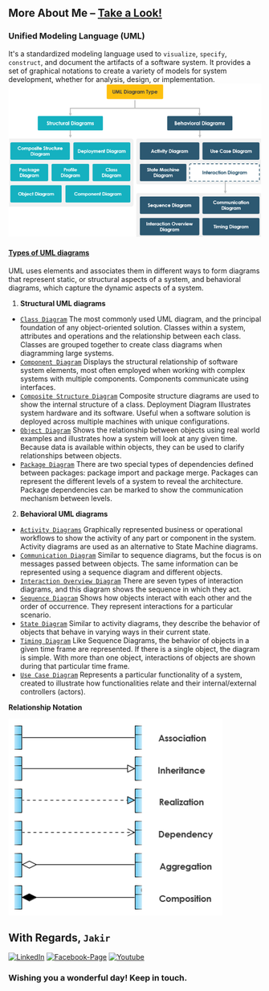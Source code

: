 ## More About Me – [Take a Look!](http://www.mjakaria.me) 

### Unified Modeling Language (UML)
It's a standardized modeling language used to `visualize`, `specify`, `construct`, and document the artifacts of a software system. It provides a set of graphical notations to create a variety of models for system development, whether for analysis, design, or implementation.
![UML Diagram Types](/img/uml-diagram-types.png)

#### [Types of UML diagrams](https://www.lucidchart.com/pages/tutorial/uml)
UML uses elements and associates them in different ways to form diagrams that represent static, or structural aspects of a system, and behavioral diagrams, which capture the dynamic aspects of a system.

1. **Structural UML diagrams**
- [`Class Diagram`](https://www.lucidchart.com/pages/uml-class-diagram) The most commonly used UML diagram, and the principal foundation of any object-oriented solution. Classes within a system, attributes and operations and the relationship between each class. Classes are grouped together to create class diagrams when diagramming large systems.
- [`Component Diagram`](https://www.lucidchart.com/pages/uml-component-diagram) Displays the structural relationship of software system elements, most often employed when working with complex systems with multiple components. Components communicate using interfaces.
- [`Composite Structure Diagram`](https://www.lucidchart.com/pages/uml-composite-structure-diagram) Composite structure diagrams are used to show the internal structure of a class.
Deployment Diagram Illustrates system hardware and its software. Useful when a software solution is deployed across multiple machines with unique configurations.
- [`Object Diagram`](https://www.lucidchart.com/pages/uml-deployment-diagram) Shows the relationship between objects using real world examples and illustrates how a system will look at any given time. Because data is available within objects, they can be used to clarify relationships between objects.
- [`Package Diagram`](https://www.lucidchart.com/pages/uml-package-diagram) There are two special types of dependencies defined between packages: package import and package merge. Packages can represent the different levels of a system to reveal the architecture. Package dependencies can be marked to show the communication mechanism between levels.

2. **Behavioral UML diagrams**
- [`Activity Diagrams`](https://www.lucidchart.com/pages/uml-activity-diagram) Graphically represented business or operational workflows to show the activity of any part or component in the system. Activity diagrams are used as an alternative to State Machine diagrams.
- [`Communication Diagram`](https://www.lucidchart.com/pages/uml-communication-diagram) Similar to sequence diagrams, but the focus is on messages passed between objects. The same information can be represented using a sequence diagram and different objects.
- [`Interaction Overview Diagram`](https://www.lucidchart.com/pages/uml-interaction-diagram) There are seven types of interaction diagrams, and this diagram shows the sequence in which they act.
- [`Sequence Diagram`](https://www.lucidchart.com/pages/uml-sequence-diagram) Shows how objects interact with each other and the order of occurrence. They represent interactions for a particular scenario.
- [`State Diagram`](https://www.lucidchart.com/pages/uml-state-machine-diagram) Similar to activity diagrams, they describe the behavior of objects that behave in varying ways in their current state.
- [`Timing Diagram`](https://www.lucidchart.com/pages/uml-timing-diagram) Like Sequence Diagrams, the behavior of objects in a given time frame are represented. If there is a single object, the diagram is simple. With more than one object, interactions of objects are shown during that particular time frame.
- [`Use Case Diagram`](https://www.lucidchart.com/pages/uml-use-case-diagram) Represents a particular functionality of a system, created to illustrate how functionalities relate and their internal/external controllers (actors).

**Relationship Notation**

![Relationship Notation](/img/relationship.png)

## With Regards, `Jakir`

[![LinkedIn][linkedin-shield-jakir]][linkedin-url-jakir]
[![Facebook-Page][facebook-shield-jakir]][facebook-url-jakir]
[![Youtube][youtube-shield-jakir]][youtube-url-jakir]

### Wishing you a wonderful day! Keep in touch.

<!-- Personal profile -->

[linkedin-shield-jakir]: https://img.shields.io/badge/linkedin-%230077B5.svg?style=for-the-badge&logo=linkedin&logoColor=white
[linkedin-url-jakir]: https://www.linkedin.com/in/jakir-ruet/
[facebook-shield-jakir]: https://img.shields.io/badge/Facebook-%231877F2.svg?style=for-the-badge&logo=Facebook&logoColor=white
[facebook-url-jakir]: https://www.facebook.com/jakir.ruet/
[youtube-shield-jakir]: https://img.shields.io/badge/YouTube-%23FF0000.svg?style=for-the-badge&logo=YouTube&logoColor=white
[youtube-url-jakir]: https://www.youtube.com/@mjakaria-ruet/featured
